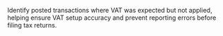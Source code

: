 Identify posted transactions where VAT was expected but not applied, helping ensure VAT setup accuracy and prevent reporting errors before filing tax returns.